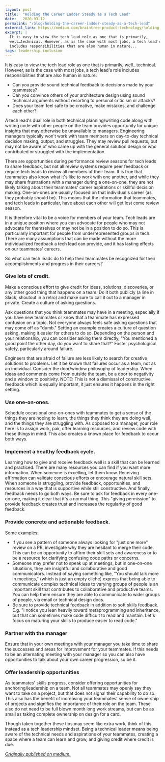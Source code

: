 ```yaml
---
layout: post
title:  "Holding the Career Ladder Steady as a Tech Lead"
date:   2020-03-12
permalink: "/blog/holding-the-career-ladder-steady-as-a-tech-lead"
external_link: https://medium.com/braintree-product-technology/holding-the-career-ladder-steady-as-a-tech-lead-75e9d53a3f04
excerpt: |
  It is easy to view the tech lead role as one that is primarily,
  well…technical. However, as is the case with most jobs, a tech lead's role
  includes responsibilities that are also human in nature...
tags: leadership inclusion
---
```


It is easy to view the tech lead role as one that is primarily, well…technical. However, as is the case with most jobs, a tech lead's role includes responsibilities that are also human in nature:

- Can you provide sound technical feedback to decisions made by your teammates?
- Can you convince others of your architecture design using sound technical arguments without resorting to personal criticism or attacks?
- Does your team feel safe to be creative, make mistakes, and challenge each other?

A tech lead's dual role in both technical planning/writing code along with writing code with other people on the team provides opportunity for unique insights that may otherwise be unavailable to managers. Engineering managers typically won't work with team members on day-to-day technical decision making, output, and struggles. They may review pull requests, but may not be aware of who came up with the general solution design or who contributed or struggled with the implementation.

There are opportunities during performance review seasons for tech leads to share feedback, but not all review systems require peer feedback or require tech leads to review all members of their team. It is true that teammates also know what it's like to work with one another, and while they may share frustrations with a manager during a one-on-one, they are not likely talking about their teammates' career aspirations or skillful decision making. One-on-ones are usually focused on that individual's career (as they probably should be). This means that the information that teammates, and tech leads in particular, have about each other will get lost come review season.

It is therefore vital to be a voice for members of your team. Tech leads are in a unique position where you can advocate for people who may not advocate for themselves or may not be in a position to do so. This is particularly important for people from underrepresented groups in tech. There are many assumptions that can be made without the more individualized feedback a tech lead can provide, and it has lasting effects on our teammates' careers.

So what can tech leads do to help their teammates be recognized for their accomplishments and progress in their careers?

### Give lots of credit.

Make a conscious effort to give credit for ideas, solutions, discoveries, or any other good thing that happens on a team. Do it both publicly (a line in Slack, shoutout in a retro) and make sure to call it out to a manager in private.
Create a culture of asking questions.

Ask questions that you think teammates may have in a meeting, especially if you have new teammates or know that a teammate has expressed confusion on a topic. Not everyone always feels safe asking questions that may come off as "dumb." Setting an example creates a culture of question asking, making it easier for others to do so. Depending on the person and your relationship, you can consider asking them directly, "You mentioned a good point the other day, do you want to share that?"
Foster psychological safety, particularly around failure.

Engineers that are afraid of failure are less likely to search for creative solutions to problems. Let it be known that failures occur as a team, not as an individual. Consider the door/window philosophy of leadership. When ideas and comments come from outside the team, be a door to negativity and a window to positivity. NOTE: This is not a dismissal of constructive feedback which is equally important, it just ensures it happens in the right setting.

### Use one-on-ones.

Schedule occasional one-on-ones with teammates to get a sense of the things they are hoping to learn, the things they think they are doing well, and the things they are struggling with. As opposed to a manager, your role here is to assign work, pair, offer learning resources, and review code with these things in mind. This also creates a known place for feedback to occur both ways.
### Implement a healthy feedback cycle.

Learning how to give and receive feedback well is a skill that can be learned and practiced. There are many resources you can find if you want more information. When someone is excelling, let them know. Receiving affirmation can validate conscious efforts or encourage natural skill sets. When someone is struggling, provide feedback, opportunities, and resources in a way that is supportive while still constructive. And finally, feedback needs to go both ways. Be sure to ask for feedback in every one-on-one, making it clear that it's a normal thing. This "giving permission" to provide feedback creates trust and increases the regularity of good feedback.

### Provide concrete and actionable feedback.

Some examples:

- If you see a pattern of someone always looking for "just one more" review on a PR, investigate why they are hesitant to merge their code. This can be an opportunity to affirm their skill sets and awareness or to be a resource for clarifying confusing code paths or concerns.
- Someone may prefer not to speak up at meetings, but in one-on-one situations, they are insightful and collaborative and good communicators. Instead of saying something like, "You should talk more in meetings," (which is just an empty cliche) express that being able to communicate complex technical ideas to varying groups of people is an important skill that contributes to collaborative and productive teams. You can help them ensure they are able to communicate to wider groups of people, via email or technical design docs.
- Be sure to provide technical feedback in addition to soft skills feedback. E.g. "I notice you lean heavily toward metaprogramming and inheritance, but that can sometimes make code difficult to read and maintain. Let's focus on maturing your skills to produce easier to read code."

### Partner with the manager

Ensure that in your own meetings with your manager you take time to share the successes and areas for improvement for your teammates. If this needs to be an alternating meeting with your manager so you can also have opportunities to talk about your own career progression, so be it.

### Offer leadership opportunities

As teammates' skills progress, consider offering opportunities for anchoring/leadership on a team. Not all teammates may openly say they want to take on a project, but that does not signal their capability to do so. This also has the benefit of increasing your teammates' sense of ownership of projects and signifies the importance of their role on the team. These also do not need to be full blown month long work streams, but can be as small as taking complete ownership on design for a card.

Though taken together these tips may seem like extra work, think of this instead as a tech leadership mindset. Being a technical leader means being aware of the technical needs and aspirations of your teammates, creating a space where a team can learn and grow, and giving credit where credit is due.

<div class="text--centered text--small">
<a rel="noopener noreferr" target="__blank" class="text--blue
blue_underline--hover
blue_underline--small"
href="{{ page.external_link }}"><i>Originally published
on medium.</i></a>
</div>
